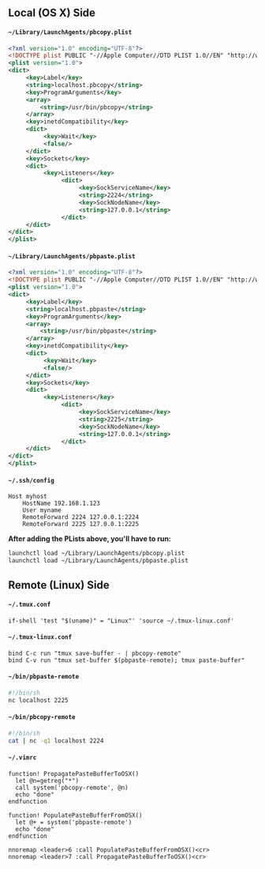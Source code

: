 ## Local (OS X) Side

#### `~/Library/LaunchAgents/pbcopy.plist`
```xml
<?xml version="1.0" encoding="UTF-8"?>
<!DOCTYPE plist PUBLIC "-//Apple Computer//DTD PLIST 1.0//EN" "http://www.apple.com/DTDs/PropertyList-1.0.dtd">
<plist version="1.0">
<dict>
     <key>Label</key>
     <string>localhost.pbcopy</string>
     <key>ProgramArguments</key>
     <array>
         <string>/usr/bin/pbcopy</string>
     </array>
     <key>inetdCompatibility</key>
     <dict>
          <key>Wait</key>
          <false/>
     </dict>
     <key>Sockets</key>
     <dict>
          <key>Listeners</key>
               <dict>
                    <key>SockServiceName</key>
                    <string>2224</string>
                    <key>SockNodeName</key>
                    <string>127.0.0.1</string>
               </dict>
     </dict>
</dict>
</plist>
```

#### `~/Library/LaunchAgents/pbpaste.plist`
```xml
<?xml version="1.0" encoding="UTF-8"?>
<!DOCTYPE plist PUBLIC "-//Apple Computer//DTD PLIST 1.0//EN" "http://www.apple.com/DTDs/PropertyList-1.0.dtd">
<plist version="1.0">
<dict>
     <key>Label</key>
     <string>localhost.pbpaste</string>
     <key>ProgramArguments</key>
     <array>
         <string>/usr/bin/pbpaste</string>
     </array>
     <key>inetdCompatibility</key>
     <dict>
          <key>Wait</key>
          <false/>
     </dict>
     <key>Sockets</key>
     <dict>
          <key>Listeners</key>
               <dict>
                    <key>SockServiceName</key>
                    <string>2225</string>
                    <key>SockNodeName</key>
                    <string>127.0.0.1</string>
               </dict>
     </dict>
</dict>
</plist>
```

#### `~/.ssh/config`
```
Host myhost
    HostName 192.168.1.123
    User myname
    RemoteForward 2224 127.0.0.1:2224
    RemoteForward 2225 127.0.0.1:2225
```

**After adding the PLists above, you'll have to run:**

```bash
launchctl load ~/Library/LaunchAgents/pbcopy.plist
launchctl load ~/Library/LaunchAgents/pbpaste.plist
```

## Remote (Linux) Side

#### `~/.tmux.conf`
```
if-shell 'test "$(uname)" = "Linux"' 'source ~/.tmux-linux.conf'
```

#### `~/.tmux-linux.conf`
```
bind C-c run "tmux save-buffer - | pbcopy-remote"
bind C-v run "tmux set-buffer $(pbpaste-remote); tmux paste-buffer"
```

#### `~/bin/pbpaste-remote`
```bash
#!/bin/sh
nc localhost 2225
```

#### `~/bin/pbcopy-remote`
```bash
#!/bin/sh
cat | nc -q1 localhost 2224
```

#### `~/.vimrc`
```viml
function! PropagatePasteBufferToOSX()
  let @n=getreg("*")
  call system('pbcopy-remote', @n)
  echo "done"
endfunction

function! PopulatePasteBufferFromOSX()
  let @+ = system('pbpaste-remote')
  echo "done"
endfunction

nnoremap <leader>6 :call PopulatePasteBufferFromOSX()<cr>
nnoremap <leader>7 :call PropagatePasteBufferToOSX()<cr>
```